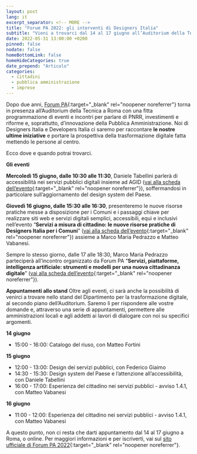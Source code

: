 ```yaml
---
layout: post
lang: it
excerpt_separator: <!-- MORE -->
title: "Forum PA 2022: gli interventi di Designers Italia"
subtitle: "Vieni a trovarci dal 14 al 17 giugno all’Auditorium della Tecnica a Roma e scopri le nostre ultime iniziative, è possibile partecipare anche online"
date: 2022-05-31 13:00:00 +0200
pinned: false
nodate: false
homeBottomLink: false
homeHideCategories: true
date_prepend: "Articolo"
categories:
  - cittadini
  - pubblica amministrazione
  - imprese
---
```


<!-- MORE -->
Dopo due anni, [Forum PA](https://www.forumpa.it/forum-pa-2022-il-paese-che-riparte/){:target="_blank" rel="noopener noreferrer"} torna in presenza all’Auditorium della Tecnica a Roma con una fitta programmazione di eventi e incontri per parlare di PNRR, investimenti e riforme e, soprattutto, d’innovazione della Pubblica Amministrazione. Noi di Designers Italia e Developers Italia ci saremo per raccontare **le nostre ultime iniziative** e portare la prospettiva della trasformazione digitale fatta mettendo le persone al centro.

Ecco dove e quando potrai trovarci.

**Gli eventi**

**Mercoledì 15 giugno, dalle 10:30 alle 11:30**, Daniele Tabellini parlerà di accessibilità nei servizi pubblici digitali insieme ad AGID ([vai alla scheda dell’evento](https://www.forumpa.it/manifestazioni/forum-pa-2022/accessibilita-dei-servizi-pubblici-monitoraggio-ed-evoluzione/){:target="_blank" rel="noopener noreferrer"}), soffermandosi in particolare sull’aggiornamento del design system del Paese.

**Giovedì 16 giugno, dalle 15:30 alle 16:30**, presenteremo le nuove risorse pratiche messe a disposizione per i Comuni e i passaggi chiave per realizzare siti web e servizi digitali semplici, accessibili, equi e inclusivi nell’evento “**Servizi a misura di cittadino: le nuove risorse pratiche di Designers Italia per i Comuni**” ([vai alla scheda dell’evento](https://www.forumpa.it/manifestazioni/forum-pa-2022/servizi-a-misura-di-cittadino-le-nuove-risorse-pratiche-di-designers-italia-per-i-comuni/){:target="_blank" rel="noopener noreferrer"}) assieme a Marco Maria Pedrazzo e Matteo Vabanesi.

Sempre lo stesso giorno, dalle 17 alle 18:30, Marco Maria Pedrazzo parteciperà all’incontro organizzato da Forum PA “**Servizi, piattaforme, intelligenza artificiale: strumenti e modelli per una nuova cittadinanza digitale**” ([vai alla scheda dell’evento](https://www.forumpa.it/manifestazioni/forum-pa-2022/servizi-piattaforme-intelligenza-artificiale-strumenti-e-modelli-per-una-nuova-cittadinanza-digitale/){:target="_blank" rel="noopener noreferrer"}).

**Appuntamenti allo stand**
Oltre agli eventi, ci sarà anche la possibilità di venirci a trovare nello stand del Dipartimento per la trasformazione digitale, al secondo piano dell’Auditorium. Saremo lì per rispondere alle vostre domande e, attraverso una serie di appuntamenti, permettere alle amministrazioni locali e agli addetti ai lavori di dialogare con noi su specifici argomenti.

**14 giugno**
* 15:00 - 16:00: Catalogo del riuso, con Matteo Fortini

**15 giugno**
* 12:00 - 13:00: Design dei servizi pubblici, con Federico Giaimo
* 14:30 - 15:30: Design system del Paese e l’attenzione all’accessibilità, con Daniele Tabellini
* 16:00 - 17:00: Esperienza del cittadino nei servizi pubblici - avviso 1.4.1, con Matteo Vabanesi

**16 giugno**
* 11:00 - 12:00: Esperienza del cittadino nei servizi pubblici - avviso 1.4.1, con Matteo Vabanesi

A questo punto, non ci resta che darti appuntamento dal 14 al 17 giugno a Roma, o online. Per maggiori informazioni e per iscriverti, vai sul [sito ufficiale di Forum PA 2022](https://www.forumpa.it/manifestazioni/forum-pa-2022/){:target="_blank" rel="noopener noreferrer"}.

